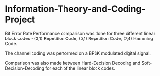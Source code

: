 # Information-Theory-and-Coding-Project

Bit Error Rate Performance comparison was done for three different linear block codes - (3,1) Repetition Code, (5,1) Repetition Code, (7,4) Hamming Code.

The channel coding was performed on a BPSK modulated digital signal. 

Comparison was also made between Hard-Decision Decoding and Soft-Decision-Decoding for each of the linear block codes.
